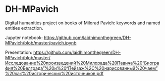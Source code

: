 # DH-MPavich
Digital humanities project on books of Milorad Pavich: keywords and named entities extraction. 

Jupyter notebook: https://github.com/laidhimonthegreen/DH-MPavich/blob/master/pavich.ipynb

Presentation: https://github.com/laidhimonthegreen/DH-MPavich/blob/master/Исследование%20произведений%20Милорада%20Павича%20“Биография%20Белграда”%20и%20“Пейзаж%2C%20нарисованный%20чаем”%20как%20исторических%20источников.pdf

